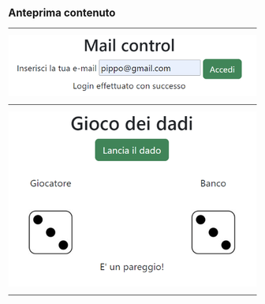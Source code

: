 ## Anteprima contenuto

---

![anteprima-mail](mail/img/preview.png)

---

![anteprima-mail](dadi/img/preview.png)

---